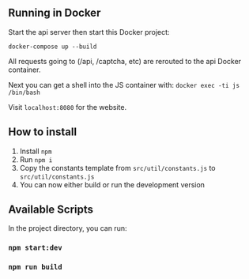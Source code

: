 ## Running in Docker

Start the api server then start this Docker project:

`docker-compose up --build`

All requests going to (/api, /captcha, etc) are rerouted to the api Docker container.

Next you can get a shell into the JS container with:
`docker exec -ti js /bin/bash`

Visit `localhost:8080` for the website.

## How to install

1. Install `npm`
2. Run `npm i`
3. Copy the constants template from `src/util/constants.js` to `src/util/constants.js`
4. You can now either build or run the development version

## Available Scripts

In the project directory, you can run:

### `npm start:dev`

### `npm run build`